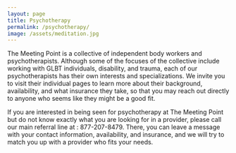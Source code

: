 ```yaml
---
layout: page
title: Psychotherapy
permalink: /psychotherapy/
image: /assets/meditation.jpg
---
```


The Meeting Point is a collective of independent body workers and psychotherapists. Although some of the focuses of the collective include working with GLBT individuals, disability, and trauma, each of our psychotherapists has their own interests and specializations. We invite you to visit their individual pages to learn more about their background, availability, and what insurance they take, so that you may reach out directly to anyone who seems like they might be a good fit.

If you are interested in being seen for psychotherapy at The Meeting Point but do not know exactly what you are looking for in a provider, please call our main referral line at : 877-207-8479. There, you can leave a message with your contact information, availability, and insurance, and we will try to match you up with a provider who fits your needs.


